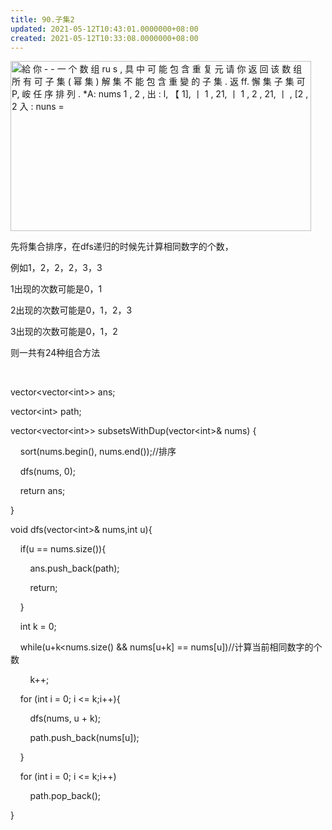 ```yaml
---
title: 90.子集2
updated: 2021-05-12T10:43:01.0000000+08:00
created: 2021-05-12T10:33:08.0000000+08:00
---
```


<img src="C:\Users\82772\AppData\Local\Temp\yifan&#39;s Notebook\pandoc/media/image1.png" style="width:5.01042in;height:2.83333in" alt="給 你 - - 一 个 数 组 ru s , 具 中 可 能 包 含 重 复 元 请 你 返 回 该 数 组 所 有 可 子 集 ( 幂 集 ) 解 集 不 能 包 含 重 變 的 子 集 . 返 ff. 懈 集 子 集 可 P, 峖 任 序 排 列 . *A: nums 1 , 2 , 出 : l, 【 1], 丨 1 , 21, 丨 1 , 2 , 21, 丨 , [2 , 2 入 : nuns = " />

先将集合排序，在dfs递归的时候先计算相同数字的个数，

例如1，2，2，2，3，3

1出现的次数可能是0，1

2出现的次数可能是0，1，2，3

3出现的次数可能是0，1，2

则一共有24种组合方法

 

vector\<vector\<int>\> ans;

vector\<int> path;

vector\<vector\<int>\> subsetsWithDup(vector\<int>& nums) {

    sort(nums.begin(), nums.end());//排序

    dfs(nums, 0);

    return ans;

}

void dfs(vector\<int>& nums,int u){

    if(u == nums.size()){

        ans.push_back(path);

        return;

    }

    int k = 0;

    while(u+k\<nums.size() && nums\[u+k\] == nums\[u\])//计算当前相同数字的个数

        k++;

    for (int i = 0; i \<= k;i++){

        dfs(nums, u + k);

        path.push_back(nums\[u\]);

    }

    for (int i = 0; i \<= k;i++)

        path.pop_back();

}
